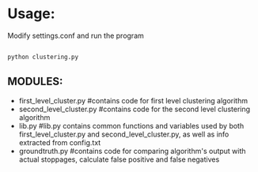 # Usage:

Modify settings.conf and run the program

```bash

python clustering.py

```

## MODULES:

+ first_level_cluster.py	#contains code for first level clustering algorithm
+ second_level_cluster.py	#contains code for the second level clustering algorithm
+ lib.py    #lib.py contains common functions and variables used by both first_level_cluster.py and second_level_cluster.py, as well as info extracted from config.txt
+ groundtruth.py #contains code for comparing algorithm's output with actual stoppages, calculate false positive and false negatives


